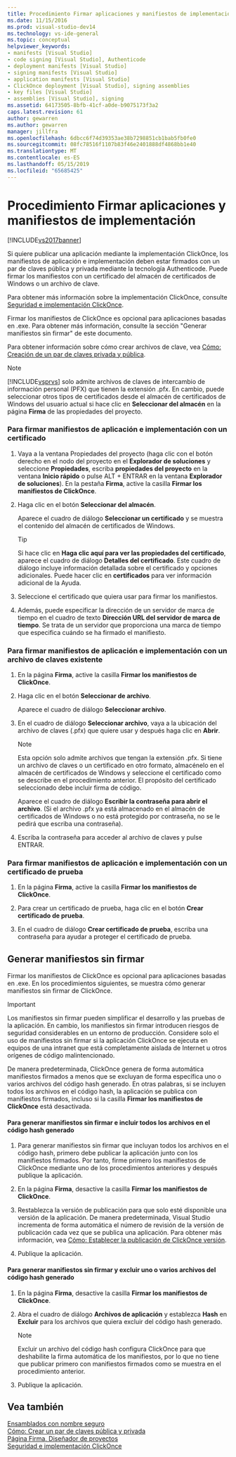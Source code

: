 ```yaml
---
title: Procedimiento Firmar aplicaciones y manifiestos de implementación | Documentos de Microsoft
ms.date: 11/15/2016
ms.prod: visual-studio-dev14
ms.technology: vs-ide-general
ms.topic: conceptual
helpviewer_keywords:
- manifests [Visual Studio]
- code signing [Visual Studio], Authenticode
- deployment manifests [Visual Studio]
- signing manifests [Visual Studio]
- application manifests [Visual Studio]
- ClickOnce deployment [Visual Studio], signing assemblies
- key files [Visual Studio]
- assemblies [Visual Studio], signing
ms.assetid: 64173505-8bfb-41cf-a0de-b9075173f3a2
caps.latest.revision: 61
author: gewarren
ms.author: gewarren
manager: jillfra
ms.openlocfilehash: 6dbcc6f74d39353ae38b7298851cb1bab5fb0fe0
ms.sourcegitcommit: 08fc78516f1107b83f46e2401888df4868bb1e40
ms.translationtype: MT
ms.contentlocale: es-ES
ms.lasthandoff: 05/15/2019
ms.locfileid: "65685425"
---
```

# <a name="how-to-sign-application-and-deployment-manifests"></a>Procedimiento Firmar aplicaciones y manifiestos de implementación
[!INCLUDE[vs2017banner](../includes/vs2017banner.md)]

Si quiere publicar una aplicación mediante la implementación ClickOnce, los manifiestos de aplicación e implementación deben estar firmados con un par de claves pública y privada mediante la tecnología Authenticode. Puede firmar los manifiestos con un certificado del almacén de certificados de Windows o un archivo de clave.  
  
 Para obtener más información sobre la implementación ClickOnce, consulte [Seguridad e implementación ClickOnce](../deployment/clickonce-security-and-deployment.md).  
  
 Firmar los manifiestos de ClickOnce es opcional para aplicaciones basadas en .exe. Para obtener más información, consulte la sección "Generar manifiestos sin firmar" de este documento.  
  
 Para obtener información sobre cómo crear archivos de clave, vea [Cómo: Creación de un par de claves privada y pública](https://msdn.microsoft.com/library/05026813-f3bd-4d7c-9e0b-fc588eb3d114).  
  
> [!NOTE]
> [!INCLUDE[vsprvs](../includes/vsprvs-md.md)] solo admite archivos de claves de intercambio de información personal (PFX) que tienen la extensión .pfx. En cambio, puede seleccionar otros tipos de certificados desde el almacén de certificados de Windows del usuario actual si hace clic en **Seleccionar del almacén** en la página **Firma** de las propiedades del proyecto.  
  
### <a name="to-sign-application-and-deployment-manifests-using-a-certificate"></a>Para firmar manifiestos de aplicación e implementación con un certificado  
  
1. Vaya a la ventana Propiedades del proyecto (haga clic con el botón derecho en el nodo del proyecto en el **Explorador de soluciones** y seleccione **Propiedades**, escriba **propiedades del proyecto** en la ventana **Inicio rápido** o pulse ALT + ENTRAR en la ventana **Explorador de soluciones**). En la pestaña **Firma**, active la casilla **Firmar los manifiestos de ClickOnce**.  
  
2. Haga clic en el botón **Seleccionar del almacén**.  
  
     Aparece el cuadro de diálogo **Seleccionar un certificado** y se muestra el contenido del almacén de certificados de Windows.  
  
    > [!TIP]
    > Si hace clic en **Haga clic aquí para ver las propiedades del certificado**, aparece el cuadro de diálogo **Detalles del certificado**. Este cuadro de diálogo incluye información detallada sobre el certificado y opciones adicionales. Puede hacer clic en **certificados** para ver información adicional de la Ayuda.  
  
3. Seleccione el certificado que quiera usar para firmar los manifiestos.  
  
4. Además, puede especificar la dirección de un servidor de marca de tiempo en el cuadro de texto **Dirección URL del servidor de marca de tiempo**. Se trata de un servidor que proporciona una marca de tiempo que especifica cuándo se ha firmado el manifiesto.  
  
### <a name="to-sign-application-and-deployment-manifests-using-an-existing-key-file"></a>Para firmar manifiestos de aplicación e implementación con un archivo de claves existente  
  
1. En la página **Firma**, active la casilla **Firmar los manifiestos de ClickOnce**.  
  
2. Haga clic en el botón **Seleccionar de archivo**.  
  
     Aparece el cuadro de diálogo **Seleccionar archivo**.  
  
3. En el cuadro de diálogo **Seleccionar archivo**, vaya a la ubicación del archivo de claves (.pfx) que quiere usar y después haga clic en **Abrir**.  
  
    > [!NOTE]
    > Esta opción solo admite archivos que tengan la extensión .pfx. Si tiene un archivo de claves o un certificado en otro formato, almacénelo en el almacén de certificados de Windows y seleccione el certificado como se describe en el procedimiento anterior. El propósito del certificado seleccionado debe incluir firma de código.  
  
     Aparece el cuadro de diálogo **Escribir la contraseña para abrir el archivo**. (Si el archivo .pfx ya está almacenado en el almacén de certificados de Windows o no está protegido por contraseña, no se le pedirá que escriba una contraseña).  
  
4. Escriba la contraseña para acceder al archivo de claves y pulse ENTRAR.  
  
### <a name="to-sign-application-and-deployment-manifests-using-a-test-certificate"></a>Para firmar manifiestos de aplicación e implementación con un certificado de prueba  
  
1. En la página **Firma**, active la casilla **Firmar los manifiestos de ClickOnce**.  
  
2. Para crear un certificado de prueba, haga clic en el botón **Crear certificado de prueba**.  
  
3. En el cuadro de diálogo **Crear certificado de prueba**, escriba una contraseña para ayudar a proteger el certificado de prueba.  
  
## <a name="generating-unsigned-manifests"></a>Generar manifiestos sin firmar  
 Firmar los manifiestos de ClickOnce es opcional para aplicaciones basadas en .exe. En los procedimientos siguientes, se muestra cómo generar manifiestos sin firmar de ClickOnce.  
  
> [!IMPORTANT]
> Los manifiestos sin firmar pueden simplificar el desarrollo y las pruebas de la aplicación. En cambio, los manifiestos sin firmar introducen riesgos de seguridad considerables en un entorno de producción. Considere solo el uso de manifiestos sin firmar si la aplicación ClickOnce se ejecuta en equipos de una intranet que está completamente aislada de Internet u otros orígenes de código malintencionado.  
  
 De manera predeterminada, ClickOnce genera de forma automática manifiestos firmados a menos que se excluyan de forma específica uno o varios archivos del código hash generado. En otras palabras, si se incluyen todos los archivos en el código hash, la aplicación se publica con manifiestos firmados, incluso si la casilla **Firmar los manifiestos de ClickOnce** está desactivada.  
  
#### <a name="to-generate-unsigned-manifests-and-include-all-files-in-the-generated-hash"></a>Para generar manifiestos sin firmar e incluir todos los archivos en el código hash generado  
  
1. Para generar manifiestos sin firmar que incluyan todos los archivos en el código hash, primero debe publicar la aplicación junto con los manifiestos firmados. Por tanto, firme primero los manifiestos de ClickOnce mediante uno de los procedimientos anteriores y después publique la aplicación.  
  
2. En la página **Firma**, desactive la casilla **Firmar los manifiestos de ClickOnce**.  
  
3. Restablezca la versión de publicación para que solo esté disponible una versión de la aplicación. De manera predeterminada, Visual Studio incrementa de forma automática el número de revisión de la versión de publicación cada vez que se publica una aplicación. Para obtener más información, vea [Cómo: Establecer la publicación de ClickOnce versión](../deployment/how-to-set-the-clickonce-publish-version.md).  
  
4. Publique la aplicación.  
  
#### <a name="to-generate-unsigned-manifests-and-exclude-one-or-more-files-from-the-generated-hash"></a>Para generar manifiestos sin firmar y excluir uno o varios archivos del código hash generado  
  
1. En la página **Firma**, desactive la casilla **Firmar los manifiestos de ClickOnce**.  
  
2. Abra el cuadro de diálogo **Archivos de aplicación** y establezca **Hash** en **Excluir** para los archivos que quiera excluir del código hash generado.  
  
    > [!NOTE]
    > Excluir un archivo del código hash configura ClickOnce para que deshabilite la firma automática de los manifiestos, por lo que no tiene que publicar primero con manifiestos firmados como se muestra en el procedimiento anterior.  
  
3. Publique la aplicación.  
  
## <a name="see-also"></a>Vea también  
 [Ensamblados con nombre seguro](https://msdn.microsoft.com/library/d4a80263-f3e0-4d81-9b61-f0cbeae3797b)   
 [Cómo: Crear un par de claves pública y privada](https://msdn.microsoft.com/library/05026813-f3bd-4d7c-9e0b-fc588eb3d114)   
 [Página Firma, Diseñador de proyectos](../ide/reference/signing-page-project-designer.md)   
 [Seguridad e implementación ClickOnce](../deployment/clickonce-security-and-deployment.md)
